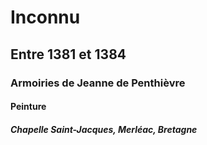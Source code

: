 # Inconnu

## Entre 1381 et 1384

### Armoiries de Jeanne de Penthièvre

#### Peinture

##### Chapelle Saint-Jacques, Merléac, Bretagne